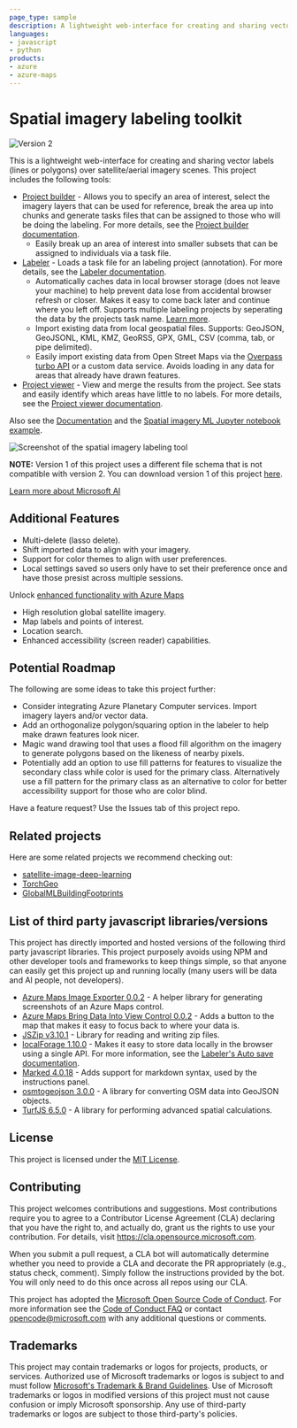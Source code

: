 ```yaml
---
page_type: sample
description: A lightweight web-interface for creating and sharing vector labels (lines or polygons) over satellite/aerial imagery scenes.
languages:
- javascript
- python
products:
- azure
- azure-maps
---
```


# Spatial imagery labeling toolkit

![Version 2](https://img.shields.io/badge/Version-2.0.2-green.svg)

This is a lightweight web-interface for creating and sharing vector labels (lines or polygons) over satellite/aerial imagery scenes. This project includes the following tools:

- [Project builder](https://microsoft.github.io/satellite-imagery-labeling-tool/src/projectBuilder.html) - Allows you to specify an area of interest, select the imagery layers that can be used for reference, break the area up into chunks and generate tasks files that can be assigned to those who will be doing the labeling. For more details, see the [Project builder documentation](docs/Project-builder.md).
  - Easily break up an area of interest into smaller subsets that can be assigned to individuals via a task file.
- [Labeler](https://microsoft.github.io/satellite-imagery-labeling-tool/src/labeler.html) - Loads a task file for an labeling project (annotation). For more details, see the [Labeler documentation](docs/Labeler.md).
  - Automatically caches data in local browser storage (does not leave your machine) to help prevent data lose from accidental browser refresh or closer. Makes it easy to come back later and continue where you left off. Supports multiple labeling projects by seperating the data by the projects task name. [Learn more](docs/Labeler.md#auto-save-feature).
  - Import existing data from local geospatial files. Supports: GeoJSON, GeoJSONL, KML, KMZ, GeoRSS, GPX, GML, CSV (comma, tab, or pipe delimited).
  - Easily import existing data from Open Street Maps via the [Overpass turbo API](https://overpass-turbo.eu) or a custom data service. Avoids loading in any data for areas that already have drawn features.
- [Project viewer](https://microsoft.github.io/satellite-imagery-labeling-tool/src/projectViewer.html) - View and merge the results from the project. See stats and easily identify which areas have little to no labels. For more details, see the [Project viewer documentation](docs/Project-viewer.md).

Also see the [Documentation](docs/README.md) and the [Spatial imagery ML Jupyter notebook example](example/training-example.ipynb).

![Screenshot of the spatial imagery labeling tool](docs/assets/Labaler.png)

**NOTE:** Version 1 of this project uses a different file schema that is not compatible with version 2. You can download version 1 of this project [here](https://github.com/microsoft/satellite-imagery-labeling-tool/releases/tag/public).

[Learn more about Microsoft AI](https://www.microsoft.com/ai)

## Additional Features

- Multi-delete (lasso delete).
- Shift imported data to align with your imagery.
- Support for color themes to align with user preferences.
- Local settings saved so users only have to set their preference once and have those presist across multiple sessions.

Unlock [enhanced functionality with Azure Maps](docs/Layers.md#enhanced-functionality-with-azure-maps)
  - High resolution global satellite imagery.
  - Map labels and points of interest.
  - Location search.
  - Enhanced accessibility (screen reader) capabilities.

## Potential Roadmap

The following are some ideas to take this project further:

- Consider integrating Azure Planetary Computer services. Import imagery layers and/or vector data.
- Add an orthogonalize polygon/squaring option in the labeler to help make drawn features look nicer.
- Magic wand drawing tool that uses a flood fill algorithm on the imagery to generate polygons based on the likeness of nearby pixels.
- Potentially add an option to use fill patterns for features to visualize the secondary class while color is used for the primary class. Alternatively use a fill pattern for the primary class as an alternative to color for better accessibility support for those who are color blind.

Have a feature request? Use the Issues tab of this project repo.

## Related projects

Here are some related projects we recommend checking out:

- [satellite-image-deep-learning](https://github.com/robmarkcole/satellite-image-deep-learning)
- [TorchGeo](https://github.com/microsoft/torchgeo)
- [GlobalMLBuildingFootprints](https://github.com/microsoft/GlobalMLBuildingFootprints)

## List of third party javascript libraries/versions

This project has directly imported and hosted versions of the following third party javascript libraries. This project purposely avoids using NPM and other developer tools and frameworks to keep things simple, so that anyone can easily get this project up and running locally (many users will be data and AI people, not developers).

- [Azure Maps Image Exporter 0.0.2](https://github.com/Azure-Samples/azure-maps-image-exporter) - A helper library for generating screenshots of an Azure Maps control.
- [Azure Maps Bring Data Into View Control 0.0.2](https://github.com/Azure-Samples/azure-maps-bring-data-into-view-control) - Adds a button to the map that makes it easy to focus back to where your data is.
- [JSZip v3.10.1](http://stuartk.com/jszip) - Library for reading and writing zip files.
- [localForage 1.10.0](https://localforage.github.io/localForage) - Makes it easy to store data locally in the browser using a single API. For more information, see the [Labeler's Auto save documentation](docs/Labeler.md#auto-save-feature).
- [Marked 4.0.18](https://github.com/markedjs/marked) - Adds support for markdown syntax, used by the instructions panel.
- [osmtogeojson 3.0.0](https://github.com/tyrasd/osmtogeojson) - A library for converting OSM data into GeoJSON objects.
- [TurfJS 6.5.0](https://turfjs.org/) - A library for performing advanced spatial calculations.

## License

This project is licensed under the [MIT License](LICENSE).

## Contributing

This project welcomes contributions and suggestions.  Most contributions require you to agree to a
Contributor License Agreement (CLA) declaring that you have the right to, and actually do, grant us
the rights to use your contribution. For details, visit https://cla.opensource.microsoft.com.

When you submit a pull request, a CLA bot will automatically determine whether you need to provide
a CLA and decorate the PR appropriately (e.g., status check, comment). Simply follow the instructions
provided by the bot. You will only need to do this once across all repos using our CLA.

This project has adopted the [Microsoft Open Source Code of Conduct](https://opensource.microsoft.com/codeofconduct/).
For more information see the [Code of Conduct FAQ](https://opensource.microsoft.com/codeofconduct/faq/) or
contact [opencode@microsoft.com](mailto:opencode@microsoft.com) with any additional questions or comments.

## Trademarks

This project may contain trademarks or logos for projects, products, or services. Authorized use of Microsoft
trademarks or logos is subject to and must follow
[Microsoft's Trademark & Brand Guidelines](https://www.microsoft.com/legal/intellectualproperty/trademarks/usage/general).
Use of Microsoft trademarks or logos in modified versions of this project must not cause confusion or imply Microsoft sponsorship.
Any use of third-party trademarks or logos are subject to those third-party's policies.
